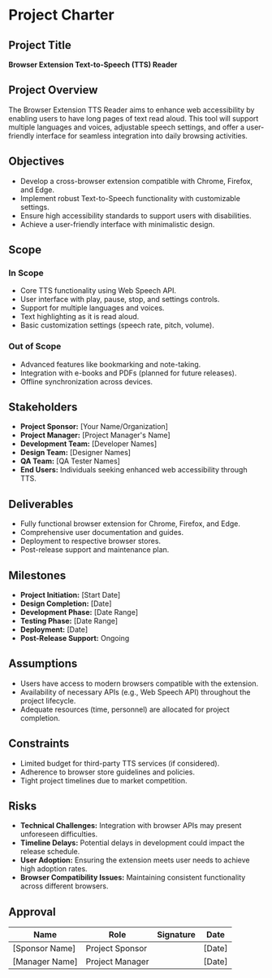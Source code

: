 # Project Charter

## Project Title
**Browser Extension Text-to-Speech (TTS) Reader**

## Project Overview
The Browser Extension TTS Reader aims to enhance web accessibility by enabling users to have long pages of text read aloud. This tool will support multiple languages and voices, adjustable speech settings, and offer a user-friendly interface for seamless integration into daily browsing activities.

## Objectives
- Develop a cross-browser extension compatible with Chrome, Firefox, and Edge.
- Implement robust Text-to-Speech functionality with customizable settings.
- Ensure high accessibility standards to support users with disabilities.
- Achieve a user-friendly interface with minimalistic design.

## Scope
### In Scope
- Core TTS functionality using Web Speech API.
- User interface with play, pause, stop, and settings controls.
- Support for multiple languages and voices.
- Text highlighting as it is read aloud.
- Basic customization settings (speech rate, pitch, volume).

### Out of Scope
- Advanced features like bookmarking and note-taking.
- Integration with e-books and PDFs (planned for future releases).
- Offline synchronization across devices.

## Stakeholders
- **Project Sponsor:** [Your Name/Organization]
- **Project Manager:** [Project Manager's Name]
- **Development Team:** [Developer Names]
- **Design Team:** [Designer Names]
- **QA Team:** [QA Tester Names]
- **End Users:** Individuals seeking enhanced web accessibility through TTS.

## Deliverables
- Fully functional browser extension for Chrome, Firefox, and Edge.
- Comprehensive user documentation and guides.
- Deployment to respective browser stores.
- Post-release support and maintenance plan.

## Milestones
- **Project Initiation:** [Start Date]
- **Design Completion:** [Date]
- **Development Phase:** [Date Range]
- **Testing Phase:** [Date Range]
- **Deployment:** [Date]
- **Post-Release Support:** Ongoing

## Assumptions
- Users have access to modern browsers compatible with the extension.
- Availability of necessary APIs (e.g., Web Speech API) throughout the project lifecycle.
- Adequate resources (time, personnel) are allocated for project completion.

## Constraints
- Limited budget for third-party TTS services (if considered).
- Adherence to browser store guidelines and policies.
- Tight project timelines due to market competition.

## Risks
- **Technical Challenges:** Integration with browser APIs may present unforeseen difficulties.
- **Timeline Delays:** Potential delays in development could impact the release schedule.
- **User Adoption:** Ensuring the extension meets user needs to achieve high adoption rates.
- **Browser Compatibility Issues:** Maintaining consistent functionality across different browsers.

## Approval
| **Name**          | **Role**           | **Signature** | **Date**       |
|-------------------|--------------------|---------------|----------------|
| [Sponsor Name]    | Project Sponsor    |               | [Date]         |
| [Manager Name]    | Project Manager    |               | [Date]         |
